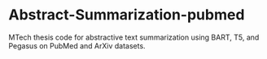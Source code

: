 # Abstract-Summarization-pubmed
MTech thesis code for abstractive text summarization using BART, T5, and Pegasus on PubMed and ArXiv datasets.
